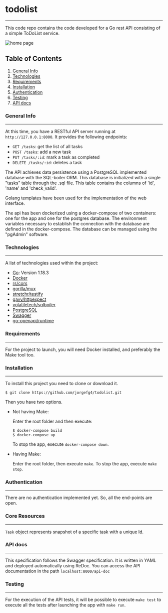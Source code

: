 # todolist
***
This code repo contains the code developed for a Go rest API consisting of a simple ToDoList service.

![home page](screenshots/todo.png)
## Table of Contents
1. [General Info](#general-info)
2. [Technologies](#technologies)
3. [Requirements](#requirements)
4. [Installation](#installation)
5. [Authentication](#authentication)
5. [Testing](#testing)
6. [API docs](#api-docs)
### General Info
***
At this time, you have a RESTful API server running at `http://127.0.0.1:8000`. It provides the following endpoints:

* `GET /tasks`: get the list of all tasks
* `POST /tasks`: add a new task
* `PUT /tasks/:id`: mark a task as completed
* `DELETE /tasks/:id`: deletes a task

The API achieves data persistence using a PostgreSQL implemented database with the SQL-boiler ORM. This database is initialized with a single "tasks" table through the .sql file. This table contains the columns of 'id', 'name' and 'check_valid'.

Golang templates have been used for the implementation of the web interface.

The api has been dockerized using a docker-compose of two containers: one for the app and one for the postgres database. The environment variables necessary to establish the connection with the database are defined in the docker-compose.
The database can be managed using the "pgAdmin" software.

### Technologies
***
A list of technologies used within the project:
* [Go](https://go.dev): Version 1.18.3
* [Docker](https://www.docker.com)
* [rs/cors](https://github.com/rs/cors)
* [gorilla/mux](https://"github.com/gorilla/mux)
* [stretchr/testify](https://github.com/stretchr/testify)
* [gavv/httpexpect](https://github.com/gavv/httpexpect)
* [volatiletech/sqlboiler](https://github.com/volatiletech/sqlboiler)
* [PostgreSQL](https://www.postgresql.org)
* [Swagger](https://swagger.io)
* [go-openapi/runtime](https://github.com/go-openapi/runtime)
### Requirements
***
For the project to launch, you will need Docker installed, and preferably the Make tool too.
### Installation
***
To install this project you need to clone or download it. 
```
$ git clone https://github.com/jorgefg4/todolist.git

```
Then you have two options.
- Not having Make:

    Enter the root folder and then execute:
    ```
    $ docker-compose build
    $ docker-compose up
    ```
    To stop the app, execute `docker-compose down`.

- Having Make:

    Enter the root folder, then execute `make`. To stop the app, execute `make stop`.
### Authentication
***
 There are no authentication implemented yet. So, all the end-points are open.
### Core Resources
***
`Task` object represents snapshot of a specific task with a unique Id.
### API docs
***
This specification follows the Swagger specification. It is written in YAML and deployed automatically using ReDoc.
You can access the API documentation in the path `localhost:8000/api-doc`
### Testing
***
For the execution of the API tests, it will be possible to execute `make test` to execute all the tests after launching the app with `make run`.



 
